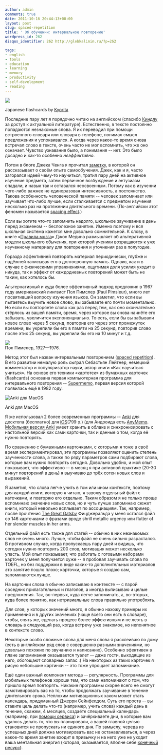 ```yaml
---
author: admin
comments: true
date: 2011-10-16 20:44:13+00:00
layout: post
slug: spaced-repetition
title: ' Об обучении: интервальное повторение'
wordpress_id: 262
disqus_identifier: 262 http://glebkalinin.ru/?p=262

tags:
- english
- tools
- education
- learning
- memory
- productivity
- self-development
- reading
---
```


![](http://glebkalinin.ru/featured/2011/10/flashcards.jpg)


Japanese flashcards by [Kyorita](http://www.flickr.com/photos/37120729@N02/4373267066/)



Последние пару лет я порядочно читаю на английском (спасибо [Киндлу](http://glebkalinin.ru/reading-on-kindle/) за доступ к актуальной литературе). Естественно, в тексте постоянно попадаются незнакомые слова. Я их переводил при помощи встроенного словаря или словаря в телефоне, понимал смысл предложения и успокаивался. А когда через какое-то время снова встречал слово в тексте, очень часто не мог вспомнить, что же оно означает. Чувство узнавания было, а понимания -- нет. Это было досадно и как-то особенно _неэффективно_.

Потом в блоге Джека Ченга я прочитал [заметку](http://jackcheng.com/30-minutes-a-day), в которой он рассказывает о своём опыте самообучения. Джек, как и я, часто загорался идеей чему-то научиться, тратил пару дней на активное изучение предмета, затем первичное возбуждение и энтузиазм спадали, и навык так и оставался неосвоенным. Потому как в изучении чего-либо важнее не единоразовая интенсивность, а постоянство. Такова особенность человеческой памяти -- человек запоминает или заучивает что-либо лучше, если сталкивается с предметом изучения несколько раз на протяжении длительного времени. (По-английски этот феномен называется [spacing effect](http://en.wikipedia.org/wiki/Spacing_effect).)

<!-- more -->

Если вы хотите что-то запомнить надолго, школьное заучивание в день перед экзаменом -- бесполезное занятие. Именно поэтому и вся школьная система кажется мне довольно сомнительной. К слову, в книге «[Правила мозга](http://glebkalinin.ru/brain-rules-and-publishing/)» Джон Медина размышляет об альтеративной модели школьного обычения, при которой ученики возращаются к уже изученному материалу для повторения и уточнения раз в полугодие.

Гораздо эффективней повторять материал периодически, глубже и надёжней записывая его в долгосрочную память. Однако, как и в случае с физическими упражнениями, ощутимая доля усилия уходит в никуда, так и эффект от каждодневных повторений может быть не таким, как хотелось бы.



Альтернативный и куда более эффективный подход предложил в 1967 году американский лингвист Пол Пимслер (Paul Pimsleur), много лет посвятивший вопросу изучения языков. Он заметил, что если вы пытаетесь выучить новое слово, вы забываете его почти моментально. Но если вы повторяете слово как раз перед тем, как оно окончательно стёрлось из вашей памяти, время, через которое вы снова начнёте его забывать, увеличится экспоненциально. То есть, если бы вы забывали новое слово через 5 секунд, повторив его через этот промежуток времени, вы укрепили бы его в памяти на 25 секунд, повторив слово после этих 25 секунд, вы укрепили бы его на 10 минут и т.д.

![](http://glebkalinin.ru/featured/2011/10/paul-pimsleur.png)  
Пол Пимслер, 1927—1976.



Метод этот был назван интервальным повторением ([spaced repetition](http://en.wikipedia.org/wiki/Spaced_repetition)). В его развитии немалую роль сыграл Себастьян Лейтнер, немецкий комментатор и популяризатор науки, автор книги «Как научиться учиться». На основе его техники «картотек» из бумажных карточек (flashcards) основана первая компьютерная программа для интервального повторения -- [Supermemo](http://www.super-memo.ru/component/content/article/50), первая версия которой появилась ещё в 1982 году.



<div class="illustration"><img src="http://glebkalinin.ru/featured/2011/10/anki-500x558.png" alt="Anki для MacOS"></div>
<p class="legend legend--center">Anki для MacOS</p>


Я же использовал 2 более современных программы -- [Anki](http://ankisrs.net/) для десктопа (бесплатно) для [iOS](https://itunes.apple.com/ru/app/ankimobile-flashcards/id373493387?mt=8&uo=4)(799 р.) (для Андроида есть [AnyMemo](https://market.android.com/details?id=org.liberty.android.fantastischmemo&hl=en). [Мобильная версия Anki](https://itunes.apple.com/ru/app/ankimobile-flashcards/id373493387?mt=8&uo=4) умеет хранить в облаке и синхронизировать с настольной версий как сами карточки, так и данные о том, когда её нужно повторять.


По сравнению с бумажными карточками, с которыми я тоже в своё время экспериментировал, эти программы позволяют оценить степень заученности слова, а также по ряду параметров сами подбирают слова, которые вам нужно повторять сегодня. Довольно удобно, и мой опыт показывает, что эффективно -- в месяц я при активной практике (20-30 минут повторений в день) я выучиваю до трёх сотен новых слов и выражений.

Я заметил, что слова легче учить в том или ином контексте, поэтому для каждой книги, которую я читаю, я завожу отдельный файл с каточками, и повторяю его отдельно. Таким образом я не только проще вспоминаю значение новых слов, но и чуть лучше запоминаю сюжет книги, который невольно всплывает по ассоциациям. Так, например, после прочтения [The Great Gatsby](http://en.wikipedia.org/wiki/The_Great_Gatsby) Фицджеральда у меня остался файл со 146 карточками с фразами вроде shrill metallic urgency или flutter of her slender muscles in her arms. 

Отдельный файл есть также для статей -- обычно в них незнакомых слов не очень много. Лучше, чтобы файл не очень сильно разрастался. В противном случае, когда пропускаешь пару дней и видишь, что сегодня нужно повторить 200 слов, мотивация может несколько упасть. Мой опыт показывает, что работать с готовыми наборами карточек у меня получается хуже -- я пробовал заучивать слова по TOEFL, но без поддержки в виде каких-то дополнительных материалов это занятие пошло плохо; карточки, которые я создаю сам, запоминаются лучше.

На карточки слова я обычно записываю в контексте -- с парой соседних прилагательных и глаголов, а иногда выписываю и целые предложения. Так, во-первых, куда легче запоминать, а, во-вторых, куда более понятно, как нетривиальные слова правильно употреблять.

Для слов, у которых значений много, я обычно нахожу примеры их применения и в других значениях (чаще всего они есть в словаре), чтобы, опять же, сделать процесс более эффективным и не лезть в словарь в следующий раз, когда встречу уже знакомое, но непонятное в контексте слово.


Некоторые особо сложные слова для меня слова я расклеиваю по дому (есть в английском ряд слов с совершенно разными значениями, но довольно похожих по звучанию и написанию). Особенно эфективен в плане запоминания оказывается туалет -- даже гости, выходящие из него, обогощают словарных запас :) На некоторых из таких карточек я рисую небольшие картинки -- это тоже упрощает запоминание.

Ещё один важный компонент метода -- регулярность. Программы для мобильных телефонов хороши тем, что сами напоминают о том, что пришло время повторять. Никакие программы скорее всего не смогут замотивировать вас на то, чтобы продолжать заучивание в течение длительного срока. Неплохим мотивационных хаком может стать [календарь, придуманный Джерри Сейнфелдом](http://lifehacker.com/281626/jerry-seinfelds-productivity-secret). Суть его проста -- вы ставите цель делать что-то (например, учить слова) каждый день в течение, скажем, 4 месяцев, создаёте специальный календарь (например, при [помощи сервиса](http://seinfeldcalendar.com/)) и зачёркиваете дни, в которые вам удалось делать то, что вы планировали, а вашей главной целью становится не пропускать ни единого дня. По замыслу, череда из успешных дней должна мотивировать вас не останавливаться, а через какое-то время занятие входит в привычку и на него уже не уходит ваша ментальная энергия (которая, оказывается, вполне себе [конечный ресурс](http://www.nytimes.com/2011/08/21/magazine/do-you-suffer-from-decision-fatigue.html?pagewanted=all)).
